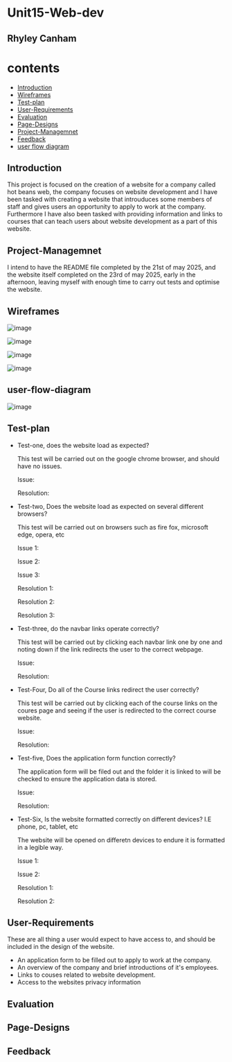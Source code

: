 # Unit15-Web-dev
## Rhyley Canham

# contents
- [Introduction](#Introduction)
- [Wireframes](#Wireframes)
- [Test-plan](#Test-plan)
- [User-Requirements](#User-Requirements)
- [Evaluation](#Evaluation)
- [Page-Designs](#Page-Designs)
- [Project-Managemnet](#Project-Managemnet)
- [Feedback](#Feedback)
- [user flow diagram](#user-flow-diagram)

## Introduction 

This project is focused on the creation of a website for a company called hot beans web, 
the company focuses on website development and I have been tasked with creating a website
that introuduces some members of staff and gives users an opportunity to apply to work at the company.
Furthermore I have also been tasked with providing information and links to courses that can
teach users about website development as a part of this website.

## Project-Managemnet
I intend to have the README file completed by the 21st of may 2025, and the website itself completed on the 23rd of may 2025, early in the afternoon, leaving myself with enough time to carry out tests and optimise the website.
## Wireframes
![image](https://github.com/user-attachments/assets/21c6fdd4-a8d4-4157-83d0-731a242b3758)

![image](https://github.com/user-attachments/assets/dd5f1544-9a65-4582-b8dd-5273ae7951f3)

![image](https://github.com/user-attachments/assets/d7ba524d-89de-4e19-9e5f-21019a4299e0)

![image](https://github.com/user-attachments/assets/a35ea5ed-625c-42e1-a8e7-044575c6d4a3)

## user-flow-diagram
![image](https://github.com/user-attachments/assets/b1cb6406-5aef-4f90-985d-9e13294d89a9)

## Test-plan

- Test-one, does the website load as expected?
  
  This test will be carried out on the google chrome browser, and should have no issues.
  
  Issue:
  
  Resolution:
  
- Test-two, Does the website load as expected on several different browsers?
  
  This test will be carried out on browsers such as fire fox, microsoft edge, opera, etc
  
  Issue 1:
  
  Issue 2:
  
  Issue 3:
  
  Resolution 1:
  
  Resolution 2:
  
  Resolution 3:
  
  
- Test-three, do the navbar links operate correctly?
  
  This test will be carried out by clicking each navbar link one by one and noting down if the link redirects the user to the correct webpage.
  
  Issue:
  
  Resolution:
  
- Test-Four, Do all of the Course links redirect the user correctly?
  
  This test will be carried out by clicking each of the course links on the coures page and seeing if the user is redirected to the correct course website.

  Issue:

  Resolution:

  
- Test-five, Does the application form function correctly?

  The application form will be filed out and the folder it is linked to will be checked to ensure the application data is stored.

  Issue:

  Resolution:

  
- Test-Six, Is the website formatted correctly on different devices? I.E phone, pc, tablet, etc

  The website will be opened on differetn devices to endure it is formatted in a legible way.

  Issue 1:

  Issue 2:

  Resolution 1:

  Resolution 2:
  

## User-Requirements
These are all thing a user would expect to have access to, and should be included in the design of the website.
- An application form to be filled out to apply to work at the company.
- An overview of the company and brief introductions of it's employees.
- Links to couses related to website development.
- Access to the websites privacy information
## Evaluation

## Page-Designs

## Feedback
